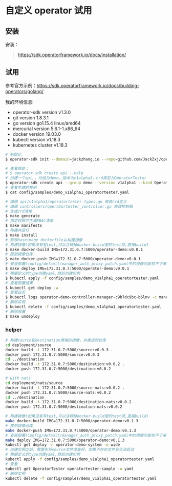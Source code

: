 # 自定义 operator 试用

## 安装

安装：

> https://sdk.operatorframework.io/docs/installation/

## 试用

参考官方示例：https://sdk.operatorframework.io/docs/building-operators/golang/

我的环境信息:

* operator-sdk version v1.3.0
* git version 1.8.3.1
* go version go1.15.4 linux/amd64
* mercurial version 5.6.1-1.x86_64
* docker version 19.03.0
* kubectl version v1.18.3
* kubernetes cluster v1.18.3

``` BASH
# 初始化
$ operator-sdk init --domain=jackzhang.io --repo=github.com/JackZxj/operator-demo

# 查看帮助：
# $ operator-sdk create api --help
# 创建一个api,，分组为demo，版本为v1alpha1，crd类型为OperatorTester
$ operator-sdk create api --group demo --version v1alpha1 --kind OperatorTester
# 查看生成的样例
$ cat config/samples/demo_v1alpha1_operatortester.yaml

# 编辑 api/v1alpha1/operatortester_types.go 修改crd定义
# 编辑 controllers/operatortester_controller.go 修改控制器
# 生成crd清单
$ make generate
# 指定权限并生成RBAC清单
$ make manifests
# 构建并运行
$ make install
# 修改baseimage dockerfile以构建镜像
# 构建镜像(如果没有写test,可以注释掉docker-build里的test项,直接build)
$ make docker-build IMG=172.31.0.7:5000/operator-demo:v0.0.1
# 推到镜像仓库
$ make docker-push IMG=172.31.0.7:5000/operator-demo:v0.0.1
# 安装部署(config/default/manager_auth_proxy_patch.yaml中的镜像可能拉不下来)
$ make deploy IMG=172.31.0.7:5000/operator-demo:v0.0.1
# 根据定义的type创建yaml,然后创建实例
$ kubectl apply -f config/samples/demo_v1alpha1_operatortester.yaml
# 查看部署结果
$ kubectl get deploy -w
# 查看日志
$ kubectl logs operator-demo-controller-manager-c9b7dc9bc-b6lnv -c manager --tail 30 -n operator-demo-system
# 删除实例
$ kubectl delete -f config/samples/demo_v1alpha1_operatortester.yaml
# 删除部署
$ make undeploy
```
### helper

```BASH
# 构建source和destination两端的镜像，并推送到仓库
cd deployment/source
docker build -t 172.31.0.7:5000/source:v0.0.3 .
docker push 172.31.0.7:5000/source:v0.0.3
cd ../destination
docker build -t 172.31.0.7:5000/destination:v0.0.2 .
docker push 172.31.0.7:5000/destination:v0.0.2

# with nats
cd deployment/nats/source
docker build -t 172.31.0.7:5000/source-nats:v0.0.2 .
docker push 172.31.0.7:5000/source-nats:v0.0.2
cd ../destination
docker build -t 172.31.0.7:5000/destination-nats:v0.0.2 .
docker push 172.31.0.7:5000/destination-nats:v0.0.2

# 构建镜像(如果没有写test,可以注释掉docker-build里的test项,直接build)
make docker-build IMG=172.31.0.7:5000/operator-demo:v0.1.3
# 推到镜像仓库
make docker-push IMG=172.31.0.7:5000/operator-demo:v0.1.3
# 安装部署(config/default/manager_auth_proxy_patch.yaml中的镜像可能拉不下来)
make deploy IMG=172.31.0.7:5000/operator-demo:v0.1.3
kubectl get deploy -n operator-demo-system -o wide
# 创建实例之前，需要先将source文件准备好，如果不存在文件会无法启动
# 根据定义的type创建yaml,然后创建实例
kubectl apply -f config/samples/demo_v1alpha1_operatortester.yaml
# 查看
kubectl get OperatorTester operatortester-sample -o yaml
# 删除实例
kubectl delete -f config/samples/demo_v1alpha1_operatortester.yaml
```